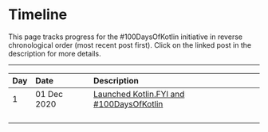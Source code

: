# Timeline

This page tracks progress for the #100DaysOfKotlin initiative in reverse chronological order (most recent post first). Click on the linked post in the description for more details.

---

| Day | Date | Description |
|:--- | :--- | :---        |
|1  | 01 Dec 2020 | [Launched Kotlin.FYI and #100DaysOfKotlin](/home/about) |
| | | |
| | | |
| | | |
| | | |
